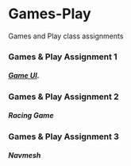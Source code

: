 # Games-Play
Games and Play class assignments 

### Games & Play Assignment 1
##### [Game UI](https://github.com/NoufAlnuaimi/Games-Play/blob/main/Racing%20car%20game). 


### Games & Play Assignment 2
##### Racing Game


### Games & Play Assignment 3
##### Navmesh
